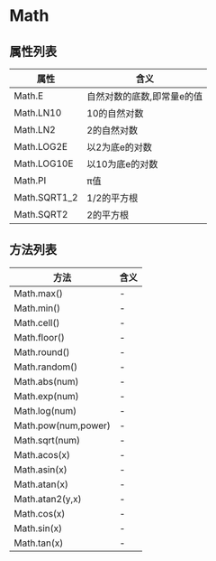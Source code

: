 # Math

## 属性列表

属性           | 含义
------------ | --------------
Math.E       | 自然对数的底数,即常量e的值
Math.LN10    | 10的自然对数
Math.LN2     | 2的自然对数
Math.LOG2E   | 以2为底e的对数
Math.LOG10E  | 以10为底e的对数
Math.PI      | π值
Math.SQRT1_2 | 1/2的平方根
Math.SQRT2   | 2的平方根

## 方法列表

方法                  | 含义
------------------- | --
Math.max()          | -
Math.min()          | -
Math.cell()         | -
Math.floor()        | -
Math.round()        | -
Math.random()       | -
Math.abs(num)       | -
Math.exp(num)       | -
Math.log(num)       | -
Math.pow(num,power) | -
Math.sqrt(num)      | -
Math.acos(x)        | -
Math.asin(x)        | -
Math.atan(x)        | -
Math.atan2(y,x)     | -
Math.cos(x)         | -
Math.sin(x)         | -
Math.tan(x)         | -
